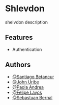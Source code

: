 
# Shlevdon
shelvdon description
## Features

- Authentication



## Authors

- [@Santiago Betancur](https://www.github.com/TiagoBG)
- [@John Uribe](https://www.github.com/johnuribe17)
- [@Paola Andrea](https://www.github.com/paolandrea18)
- [@Felipe Layos](https://www.github.com/jfelipelayos)
- [@Sebastuan Bernal](https://www.github.com/)
